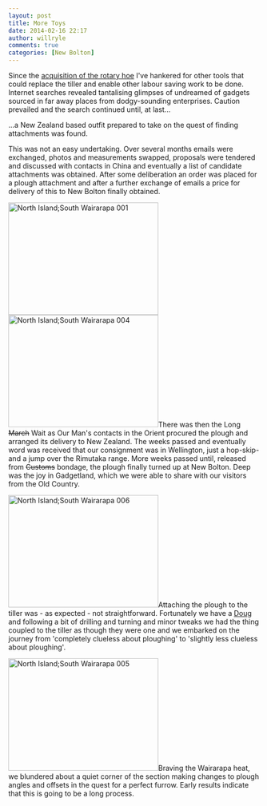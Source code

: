 ```yaml
---
layout: post
title: More Toys
date: 2014-02-16 22:17
author: willryle
comments: true
categories: [New Bolton]
---
```

Since the <a href="http://willryle.wordpress.com/2012/01/22/boys-toys-the-sequel/" target="_blank">acquisition of the rotary hoe</a> I've hankered for other tools that could replace the tiller and enable other labour saving work to be done. Internet searches revealed tantalising glimpses of undreamed of gadgets sourced in far away places from dodgy-sounding enterprises. Caution prevailed and the search continued until, at last...

<!--more-->

...a New Zealand based outfit prepared to take on the quest of finding attachments was found.

This was not an easy undertaking. Over several months emails were exchanged, photos and measurements swapped, proposals were tendered and discussed with contacts in China and eventually a list of candidate attachments was obtained. After some deliberation an order was placed for a plough attachment and after a further exchange of emails a price for delivery of this to New Bolton finally obtained.

<a href="http://willryle.files.wordpress.com/2014/02/north-islandsouth-wairarapa-001.jpg" target="_blank"><img class="alignleft size-medium wp-image-1821" alt="North Island;South Wairarapa 001" src="http://willryle.files.wordpress.com/2014/02/north-islandsouth-wairarapa-001.jpg?w=300" width="300" height="225" /></a><a href="http://willryle.files.wordpress.com/2014/02/north-islandsouth-wairarapa-004.jpg" target="_blank"><img class="alignleft size-medium wp-image-1822" alt="North Island;South Wairarapa 004" src="http://willryle.files.wordpress.com/2014/02/north-islandsouth-wairarapa-004.jpg?w=300" width="300" height="225" /></a>There was then the Long <del>March</del> Wait as Our Man's contacts in the Orient procured the plough and arranged its delivery to New Zealand. The weeks passed and eventually word was received that our consignment was in Wellington, just a hop-skip-and a jump over the Rimutaka range. More weeks passed until, released from <del>Customs</del> bondage, the plough finally turned up at New Bolton. Deep was the joy in Gadgetland, which we were able to share with our visitors from the Old Country.

<a href="http://willryle.files.wordpress.com/2014/02/north-islandsouth-wairarapa-006.jpg" target="_blank"><img class="alignleft size-medium wp-image-1824" alt="North Island;South Wairarapa 006" src="http://willryle.files.wordpress.com/2014/02/north-islandsouth-wairarapa-006.jpg?w=300" width="300" height="225" /></a>Attaching the plough to the tiller was - as expected - not straightforward. Fortunately we have a <a href="http://willryle.wordpress.com/2011/12/25/boys-toys/">Doug</a> and following a bit of drilling and turning and minor tweaks we had the thing coupled to the tiller as though they were one and we embarked on the journey from 'completely clueless about ploughing' to 'slightly less clueless about ploughing'.

<a href="http://willryle.files.wordpress.com/2014/02/north-islandsouth-wairarapa-005.jpg" target="_blank"><img class="alignleft size-medium wp-image-1823" alt="North Island;South Wairarapa 005" src="http://willryle.files.wordpress.com/2014/02/north-islandsouth-wairarapa-005.jpg?w=300" width="300" height="225" /></a>Braving the Wairarapa heat, we blundered about a quiet corner of the section making changes to plough angles and offsets in the quest for a perfect furrow. Early results indicate that this is going to be a long process.

